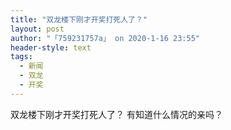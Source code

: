 ```yaml
---
title: "双龙楼下刚才开奖打死人了？"
layout: post
author: "「759231757a」 on 2020-1-16 23:55"
header-style: text
tags:
  - 新闻
  - 双龙
  - 开奖
---
```


<head></head>
<body>
  双龙楼下刚才开奖打死人了？ 有知道什么情况的亲吗？
 <br>
</body>


